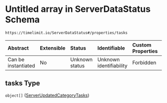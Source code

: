 # Untitled array in ServerDataStatus Schema

```txt
https://timelimit.io/ServerDataStatus#/properties/tasks
```



| Abstract            | Extensible | Status         | Identifiable            | Custom Properties | Additional Properties | Access Restrictions | Defined In                                                                           |
| :------------------ | :--------- | :------------- | :---------------------- | :---------------- | :-------------------- | :------------------ | :----------------------------------------------------------------------------------- |
| Can be instantiated | No         | Unknown status | Unknown identifiability | Forbidden         | Allowed               | none                | [ServerDataStatus.schema.json*](ServerDataStatus.schema.json "open original schema") |

## tasks Type

`object[]` ([ServerUpdatedCategoryTasks](serverdatastatus-definitions-serverupdatedcategorytasks.md))
